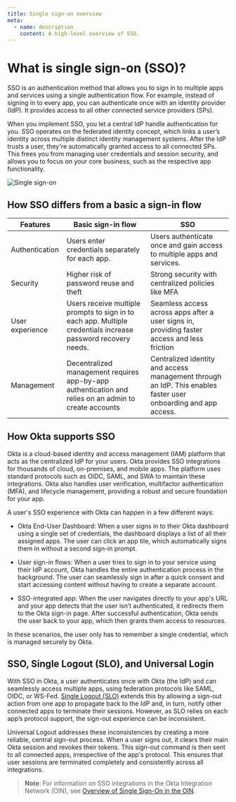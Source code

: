 ```yaml
---
title: Single sign-on overview
meta:
  - name: description
    content: A high-level overview of SSO.
---
```


# What is single sign-on (SSO)?

SSO is an authentication method that allows you to sign in to multiple apps and services using a single authentication flow. For example, instead of signing in to every app, you can authenticate once with an identity provider (IdP). It provides access to all other connected service providers (SPs).

When you implement SSO, you let a central IdP handle authentication for you. SSO operates on the federated identity concept, which links a user’s identity across multiple distinct identity management systems. After the IdP trusts a user, they're automatically granted access to all connected SPs. This frees you from managing user credentials and session security, and allows you to focus on your core business, such as the respective app functionality.

<div class="three-quarter">

![Single sign-on](/img/concepts/sso.png)

</div>

## How SSO differs from a basic a sign-in flow

| Features | Basic sign-in flow | SSO |
| --- | --- | --- |
| Authentication | Users enter credentials separately for each app. | Users authenticate once and gain access to multiple apps and services. |
| Security | Higher risk of password reuse and theft | Strong security with centralized policies like MFA |
| User experience | Users receive multiple prompts to sign in to each app. Multiple credentials increase password recovery needs. | Seamless access across apps after a user signs in, providing faster access and less friction|
| Management | Decentralized management requires app-by-app authentication and relies on an admin to create accounts | Centralized identity and access management through an IdP. This enables faster user onboarding and app access. |

## How Okta supports SSO

Okta is a cloud-based identity and access management (IAM) platform that acts as the centralized IdP for your users. Okta provides SSO integrations for thousands of cloud, on-premises, and mobile apps. The platform uses standard protocols such as OIDC, SAML, and SWA to maintain these integrations. 
Okta also handles user verification, multifactor authentication (MFA), and lifecycle management, providing a robust and secure foundation for your app.

A user's SSO experience with Okta can happen in a few different ways:

* Okta End-User Dashboard: When a user signs in to their Okta dashboard using a single set of credentials, the dashboard displays a list of all their assigned apps. The user can click an app tile, which automatically signs them in without a second sign-in prompt.

* User sign-in flows: When a user tries to sign in to your service using their IdP account, Okta handles the entire authentication process in the background. The user can seamlessly sign in after a quick consent and start accessing content without having to create a separate account.

* SSO-integrated app: When the user navigates directly to your app's URL and your app detects that the user isn’t authenticated, it redirects them to the Okta sign-in page. After successful authentication, Okta sends the user back to your app, which then grants them access to resources.

In these scenarios, the user only has to remember a single credential, which is managed securely by Okta.

## SSO, Single Logout (SLO), and Universal Login

With SSO in Okta, a user authenticates once with Okta (the IdP) and can seamlessly access multiple apps, using federation protocols like SAML, OIDC, or WS-Fed. [​Single Logout (SLO)](/docs/guides/single-logout/saml2/main/) extends this by allowing a sign-out action from one app to propagate back to the IdP and, in turn, notify other connected apps to terminate their sessions. However, as SLO relies on each app’s protocol support, the sign-out experience can be inconsistent.

Universal Logout addresses these inconsistencies by creating a more reliable, central sign-out process. When a user signs out, it clears their main Okta session and revokes their tokens. This sign-out command is then sent to all connected apps, irrespective of the app's protocol. This ensures that user sessions are terminated completely and consistently across all integrations.

>**Note**: For information on SSO integrations in the Okta Integration Network (OIN), see [Overview of Single Sign-On in the OIN](https://developer.okta.com/docs/guides/oin-sso-overview/).

